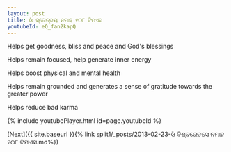 ```yaml
---
layout: post
title: ଓଁ ସ୍ତୋତ୍ରୟ ନମାହ ୧୦୮ ଟିମଏସ
youtubeId: eQ_fan2kapQ
---
```

 
 
Helps get goodness, bliss and peace and God's blessings
 
Helps remain focused, help generate inner energy 
 
Helps boost physical and mental health 
 
Helps remain grounded and generates a sense of gratitude towards the greater power 
 
Helps reduce bad karma
 
 
 
 


{% include youtubePlayer.html id=page.youtubeId %}
 
[Next]({{ site.baseurl }}{% link  split1/_posts/2013-02-23-ଓଁ ବିଶ୍ବରେତସେ ନମାହ ୧୦୮ ଟିମଏସ.md%})
 
